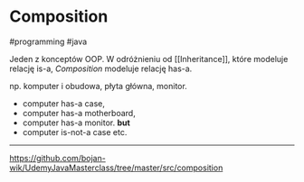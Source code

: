 # Composition
#programming #java 

Jeden z konceptów OOP. W odróżnieniu od [[Inheritance]], które modeluje relację is-a, *Composition* modeluje relację has-a.

np. komputer i obudowa, płyta główna, monitor.
- computer has-a case,
- computer has-a motherboard,
- computer has-a monitor.
**but**
- computer is-not-a case etc.

---
https://github.com/bojan-wik/UdemyJavaMasterclass/tree/master/src/composition

